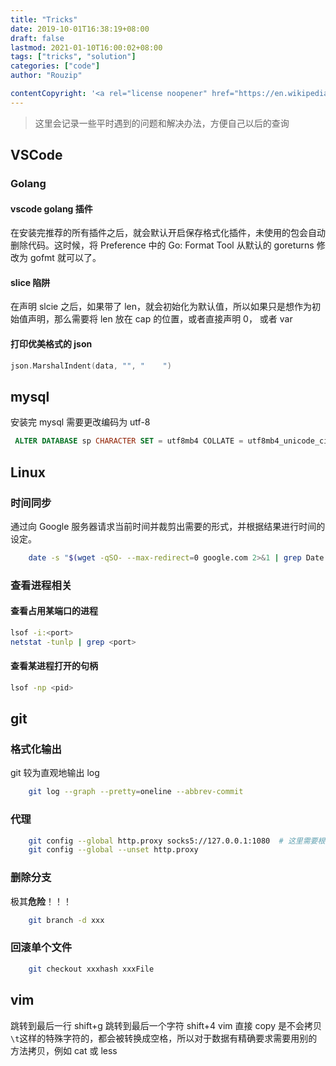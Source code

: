 ```yaml
---
title: "Tricks"
date: 2019-10-01T16:38:19+08:00
draft: false
lastmod: 2021-01-10T16:00:02+08:00
tags: ["tricks", "solution"]
categories: ["code"]
author: "Rouzip"

contentCopyright: '<a rel="license noopener" href="https://en.wikipedia.org/wiki/Wikipedia:Text_of_Creative_Commons_Attribution-ShareAlike_3.0_Unported_License" target="_blank">Creative Commons Attribution-ShareAlike License</a>'
---
```


> 这里会记录一些平时遇到的问题和解决办法，方便自己以后的查询

<!--more-->

## VSCode

### Golang

#### vscode golang 插件

在安装完推荐的所有插件之后，就会默认开启保存格式化插件，未使用的包会自动删除代码。这时候，将 Preference 中的 Go: Format Tool 从默认的 goreturns 修改为 gofmt 就可以了。

#### slice 陷阱

在声明 slcie 之后，如果带了 len，就会初始化为默认值，所以如果只是想作为初始值声明，那么需要将 len 放在 cap 的位置，或者直接声明 0， 或者 var

#### 打印优美格式的 json

```go
json.MarshalIndent(data, "", "    ")
```

## mysql

安装完 mysql 需要更改编码为 utf-8

```sql
 ALTER DATABASE sp CHARACTER SET = utf8mb4 COLLATE = utf8mb4_unicode_ci;
```

## Linux

### 时间同步

通过向 Google 服务器请求当前时间并裁剪出需要的形式，并根据结果进行时间的设定。

```bash
    date -s "$(wget -qSO- --max-redirect=0 google.com 2>&1 | grep Date: | cut -d' ' -f5-8)Z"
```

### 查看进程相关

#### 查看占用某端口的进程

```bash
lsof -i:<port>
netstat -tunlp | grep <port>
```

#### 查看某进程打开的句柄

```bash
lsof -np <pid>
```

## git

### 格式化输出

git 较为直观地输出 log

```bash
    git log --graph --pretty=oneline --abbrev-commit
```

### 代理

```bash
    git config --global http.proxy socks5://127.0.0.1:1080  # 这里需要根据自己本地开放端口的不同进行设置
    git config --global --unset http.proxy
```

### 删除分支

极其**危险**！！！

```bash
    git branch -d xxx
```

### 回滚单个文件

```bash
    git checkout xxxhash xxxFile
```

## vim

跳转到最后一行
shift+g
跳转到最后一个字符
shift+4
vim 直接 copy 是不会拷贝`\t`这样的特殊字符的，都会被转换成空格，所以对于数据有精确要求需要用别的方法拷贝，例如 cat 或 less
